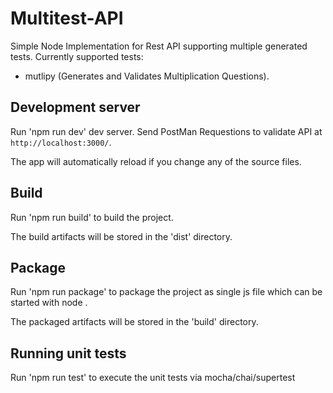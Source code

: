 # Multitest-API

Simple Node Implementation for Rest API supporting multiple generated tests.
Currently supported tests:
   - mutlipy (Generates and Validates Multiplication Questions).

## Development server

Run 'npm run dev' dev server. Send PostMan Requestions to validate API at `http://localhost:3000/`.

The app will automatically reload if you change any of the source files.

## Build
Run 'npm run build' to build the project.

The build artifacts will be stored in the 'dist' directory.

## Package

Run 'npm run package' to package the project as single js file which can be started with node <js file>.

The packaged artifacts will be stored in the 'build' directory.

## Running unit tests

Run 'npm run test' to execute the unit tests via mocha/chai/supertest
